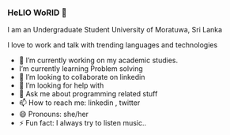 ### HeLlO WoRlD 👋


I am an Undergraduate Student University of Moratuwa, Sri Lanka

I love to work and talk with trending languages and technologies
- 🔭 I’m currently working on my academic studies.
-  I’m currently learning Problem solving
- 👯 I’m looking to collaborate on linkedin
- 🤔 I’m looking for help with
- 💬 Ask me about programming related stuff
- 📫 How to reach me: linkedin , twitter
- 😄 Pronouns: she/her
- ⚡ Fun fact: I always try to listen music..

